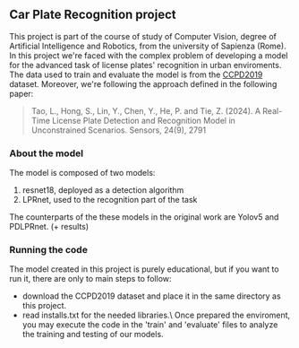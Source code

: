 ## Car Plate Recognition project

This project is part of the course of study of Computer Vision, degree of Artificial Intelligence and Robotics, from the university of Sapienza (Rome). 
In this project we're faced with the complex problem of developing a model for the advanced task of license plates' recognition in urban enviroments.\
The data used to train and evaluate the model is from the [CCPD2019](https://github.com/detectRecog/CCPD) dataset. Moreover, we're following the approach defined in the following paper:
> Tao, L., Hong, S., Lin, Y., Chen, Y., He, P. and Tie, Z. (2024). A Real-Time License Plate Detection and Recognition Model in Unconstrained Scenarios. Sensors, 24(9), 2791

### About the model

The model is composed of two models: 
1. resnet18, deployed as a detection algorithm
2. LPRnet, used to the recognition part of the task

The counterparts of the these models in the original work are Yolov5 and PDLPRnet. (+ results)

### Running the code

The model created in this project is purely educational, but if you want to run it, there are only to main steps to follow:
- download the CCPD2019 dataset and place it in the same directory as this project.
- read installs.txt for the needed libraries.\ 
Once prepared the enviroment, you may execute the code in the 'train' and 'evaluate' files to analyze the training and testing of our models.
